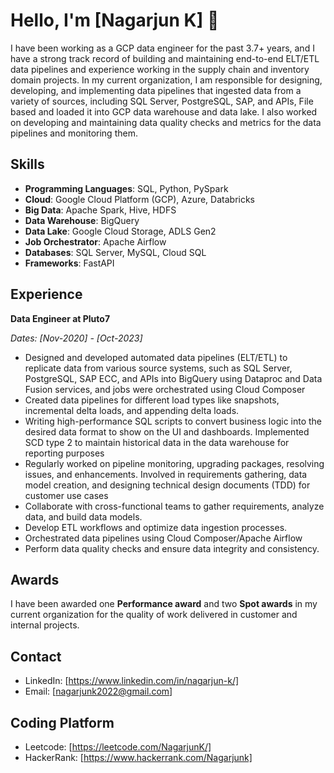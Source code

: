 # Hello, I'm [Nagarjun K] 👋

I have been working as a GCP data engineer for the past 3.7+ years, and I have a strong track record of building and maintaining end-to-end ELT/ETL data pipelines and experience working in the supply chain and inventory domain projects. In my current organization, I am responsible for designing, developing, and implementing data pipelines that ingested data from a variety of sources, including SQL Server, PostgreSQL, SAP, and APIs, File based and loaded it into GCP data warehouse and data lake. I also worked on developing and maintaining data quality checks and metrics for the data pipelines and monitoring them. 

## Skills

- **Programming Languages**: SQL, Python, PySpark
- **Cloud**: Google Cloud Platform (GCP), Azure, Databricks
- **Big Data**: Apache Spark, Hive, HDFS
- **Data Warehouse**: BigQuery
- **Data Lake**: Google Cloud Storage, ADLS Gen2
- **Job Orchestrator**: Apache Airflow
- **Databases**: SQL Server, MySQL, Cloud SQL
- **Frameworks**: FastAPI

## Experience

**Data Engineer at Pluto7**

*Dates: [Nov-2020] - [Oct-2023]*

- Designed and developed automated data pipelines (ELT/ETL) to replicate data from various source systems, such as
SQL Server, PostgreSQL, SAP ECC, and APIs into BigQuery using Dataproc and Data Fusion services, and jobs were
orchestrated using Cloud Composer
- Created data pipelines for different load types like snapshots, incremental delta loads, and appending delta loads.
- Writing high-performance SQL scripts to convert business logic into the desired data format to show on the UI and
dashboards. Implemented SCD type 2 to maintain historical data in the data warehouse for reporting purposes
- Regularly worked on pipeline monitoring, upgrading packages, resolving issues, and enhancements. Involved in
requirements gathering, data model creation, and designing technical design documents (TDD) for customer use cases
- Collaborate with cross-functional teams to gather requirements, analyze data, and build data models.
- Develop ETL workflows and optimize data ingestion processes.
- Orchestrated data pipelines using Cloud Composer/Apache Airflow 
- Perform data quality checks and ensure data integrity and consistency.

## Awards


I have been awarded one **Performance award** and two **Spot awards** in my current organization for the quality of work delivered in customer and internal projects.

## Contact

- LinkedIn: [https://www.linkedin.com/in/nagarjun-k/]
- Email: [nagarjunk2022@gmail.com]

## Coding Platform
- Leetcode: [https://leetcode.com/NagarjunK/]
- HackerRank: [https://www.hackerrank.com/Nagarjunk]
